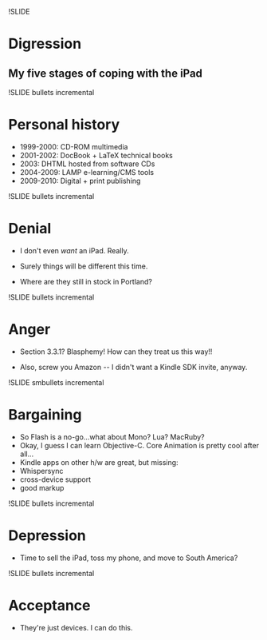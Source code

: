 !SLIDE 

# Digression #

## My five stages of coping with the iPad ##

!SLIDE bullets incremental

# Personal history #

* 1999-2000: CD-ROM multimedia
* 2001-2002: DocBook + LaTeX technical books
* 2003: DHTML hosted from software CDs
* 2004-2009: LAMP e-learning/CMS tools
* 2009-2010: Digital + print publishing

!SLIDE bullets incremental

# Denial #

* I don't even *want* an iPad. Really.

* Surely things will be different this time.

* Where are they still in stock in Portland?

!SLIDE bullets incremental

# Anger #

* Section 3.3.1? Blasphemy! How can they treat us this way!!

* Also, screw you Amazon -- I didn't want a Kindle SDK invite, anyway.

!SLIDE smbullets incremental

# Bargaining #

* So Flash is a no-go...what about Mono? Lua? MacRuby? 
* Okay, I guess I can learn Objective-C. Core Animation is pretty cool after all...
* Kindle apps on other h/w are great, but missing:
* Whispersync
* cross-device support
* good markup

!SLIDE bullets incremental

# Depression #

* Time to sell the iPad, toss my phone, and move to South America?

!SLIDE bullets incremental

# Acceptance #

* They're just devices. I can do this.

